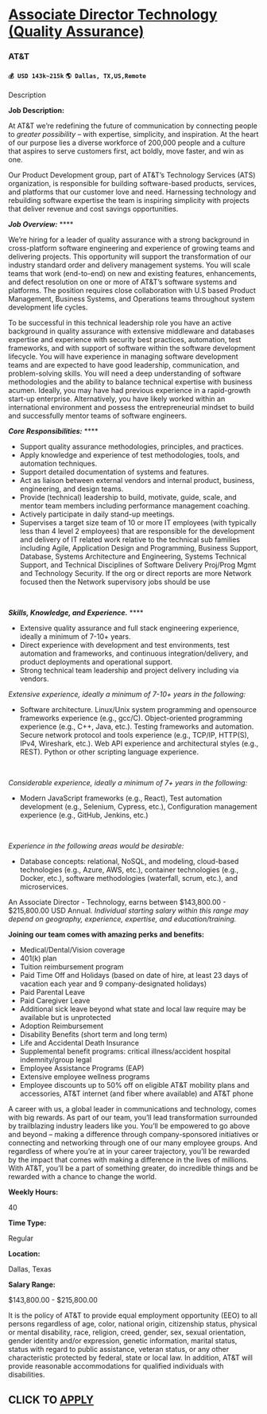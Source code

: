 # [Associate Director Technology (Quality Assurance)](https://www.remotewlb.com/apply/associate-director-technology-quality-assurance)  
### AT&T  
#### `💰 USD 143k~215k` `🌎 Dallas, TX,US,Remote`  

Description

**Job Description:**

At AT&T we’re redefining the future of communication by connecting people to _greater possibility_ – with expertise, simplicity, and inspiration. At the heart of our purpose lies a diverse workforce of 200,000 people and a culture that aspires to serve customers first, act boldly, move faster, and win as one.

Our Product Development group, part of AT&T’s Technology Services (ATS) organization, is responsible for building software-based products, services, and platforms that our customer love and need. Harnessing technology and rebuilding software expertise the team is inspiring simplicity with projects that deliver revenue and cost savings opportunities.

  
**_Job Overview:_** ****

We’re hiring for a leader of quality assurance with a strong background in cross-platform software engineering and experience of growing teams and delivering projects. This opportunity will support the transformation of our industry standard order and delivery management systems. You will scale teams that work (end-to-end) on new and existing features, enhancements, and defect resolution on one or more of AT&T’s software systems and platforms. The position requires close collaboration with U.S based Product Management, Business Systems, and Operations teams throughout system development life cycles.

To be successful in this technical leadership role you have an active background in quality assurance with extensive middleware and databases expertise and experience with security best practices, automation, test frameworks, and with support of software within the software development lifecycle. You will have experience in managing software development teams and are expected to have good leadership, communication, and problem-solving skills. You will need a deep understanding of software methodologies and the ability to balance technical expertise with business acumen. Ideally, you may have had previous experience in a rapid-growth start-up enterprise. Alternatively, you have likely worked within an international environment and possess the entrepreneurial mindset to build and successfully mentor teams of software engineers.

**_Core Responsibilities:_** ****

  * Support quality assurance methodologies, principles, and practices.
  * Apply knowledge and experience of test methodologies, tools, and automation techniques.
  * Support detailed documentation of systems and features. 
  * Act as liaison between external vendors and internal product, business, engineering, and design teams. 
  * Provide (technical) leadership to build, motivate, guide, scale, and mentor team members including performance management coaching.
  * Actively participate in daily stand-up meetings.
  * ​Supervises a target size team of 10 or more IT employees (with typically less than 4 level 2 employees) that are responsible for the development and delivery of IT related work relative to the technical sub families including Agile, Application Design and Programming, Business Support, Database, Systems Architecture and Engineering, Systems Technical Support, and Technical Disciplines of Software Delivery Proj/Prog Mgmt and Technology Security. If the org or direct reports are more Network focused then the Network supervisory jobs should be use

​

**_Skills, Knowledge, and Experience._** ****

  * Extensive quality assurance and full stack engineering experience, ideally a minimum of 7-10+ years. 
  * Direct experience with development and test environments, test automation and frameworks, and continuous integration/delivery, and product deployments and operational support. 
  * Strong technical team leadership and project delivery including via vendors. 

_Extensive experience, ideally a minimum of 7-10+ years in the following:_

  * Software architecture. Linux/Unix system programming and opensource frameworks experience (e.g., gcc/C). Object-oriented programming experience (e.g., C++, Java, etc.). Testing frameworks and automation. Secure network protocol and tools experience (e.g., TCP/IP, HTTP(S), IPv4, Wireshark, etc.). Web API experience and architectural styles (e.g., REST). Python or other scripting language experience. 

​

 _Considerable experience, ideally a minimum of 7+ years in the following:_

  * Modern JavaScript frameworks (e.g., React), Test automation development (e.g., Selenium, Cypress, etc.), Configuration management experience (e.g., GitHub, Jenkins, etc.) 

​

 _Experience in the following areas would be desirable:_

  * Database concepts: relational, NoSQL, and modeling, cloud-based technologies (e.g., Azure, AWS, etc.), container technologies (e.g., Docker, etc.), software methodologies (waterfall, scrum, etc.), and microservices. 

An Associate Director - Technology, earns between $143,800.00 - $215,800.00 USD Annual. _Individual starting salary within this range may depend on geography, experience, expertise, and education/training._

 **Joining our team comes with amazing perks and benefits:**

  * Medical/Dental/Vision coverage
  * 401(k) plan
  * Tuition reimbursement program
  * Paid Time Off and Holidays (based on date of hire, at least 23 days of vacation each year and 9 company-designated holidays)
  * Paid Parental Leave
  * Paid Caregiver Leave
  * Additional sick leave beyond what state and local law require may be available but is unprotected
  * Adoption Reimbursement
  * Disability Benefits (short term and long term)
  * Life and Accidental Death Insurance
  * Supplemental benefit programs: critical illness/accident hospital indemnity/group legal
  * Employee Assistance Programs (EAP)
  * Extensive employee wellness programs
  * Employee discounts up to 50% off on eligible AT&T mobility plans and accessories, AT&T internet (and fiber where available) and AT&T phone

A career with us, a global leader in communications and technology, comes with big rewards. As part of our team, you’ll lead transformation surrounded by trailblazing industry leaders like you. You’ll be empowered to go above and beyond – making a difference through company-sponsored initiatives or connecting and networking through one of our many employee groups. And regardless of where you’re at in your career trajectory, you’ll be rewarded by the impact that comes with making a difference in the lives of millions. With AT&T, you’ll be a part of something greater, do incredible things and be rewarded with a chance to change the world.

 **Weekly Hours:**

40

 **Time Type:**

Regular

 **Location:**

Dallas, Texas

 **Salary Range:**

$143,800.00 - $215,800.00

It is the policy of AT&T to provide equal employment opportunity (EEO) to all persons regardless of age, color, national origin, citizenship status, physical or mental disability, race, religion, creed, gender, sex, sexual orientation, gender identity and/or expression, genetic information, marital status, status with regard to public assistance, veteran status, or any other characteristic protected by federal, state or local law. In addition, AT&T will provide reasonable accommodations for qualified individuals with disabilities.

  
## CLICK TO [APPLY](https://www.remotewlb.com/apply/associate-director-technology-quality-assurance)

